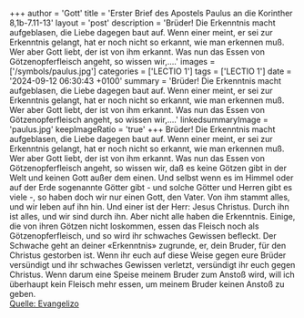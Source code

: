 +++
author = 'Gott'
title = 'Erster Brief des Apostels Paulus an die Korinther 8,1b-7.11-13'
layout = 'post'
description = 'Brüder! Die Erkenntnis macht aufgeblasen, die Liebe dagegen baut auf. Wenn einer meint, er sei zur Erkenntnis gelangt, hat er noch nicht so erkannt, wie man erkennen muß. Wer aber Gott liebt, der ist von ihm erkannt. Was nun das Essen von Götzenopferfleisch angeht, so wissen wir,....'
images = ['/symbols/paulus.jpg']
categories = ['LECTIO 1']
tags = ['LECTIO 1']
date = '2024-09-12 06:30:43 +0100'
summary = 'Brüder! Die Erkenntnis macht aufgeblasen, die Liebe dagegen baut auf. Wenn einer meint, er sei zur Erkenntnis gelangt, hat er noch nicht so erkannt, wie man erkennen muß. Wer aber Gott liebt, der ist von ihm erkannt. Was nun das Essen von Götzenopferfleisch angeht, so wissen wir,....'
linkedsummaryImage = 'paulus.jpg'
keepImageRatio = 'true'
+++
Brüder! Die Erkenntnis macht aufgeblasen, die Liebe dagegen baut auf.
Wenn einer meint, er sei zur Erkenntnis gelangt, hat er noch nicht so erkannt, wie man erkennen muß.
Wer aber Gott liebt, der ist von ihm erkannt.
Was nun das Essen von Götzenopferfleisch angeht, so wissen wir, daß es keine Götzen gibt in der Welt und keinen Gott außer dem einen.<!--more-->
Und selbst wenn es im Himmel oder auf der Erde sogenannte Götter gibt - und solche Götter und Herren gibt es viele -,
so haben doch wir nur einen Gott, den Vater. Von ihm stammt alles, und wir leben auf ihn hin. Und einer ist der Herr: Jesus Christus. Durch ihn ist alles, und wir sind durch ihn.
Aber nicht alle haben die Erkenntnis. Einige, die von ihren Götzen nicht loskommen, essen das Fleisch noch als Götzenopferfleisch, und so wird ihr schwaches Gewissen befleckt.
Der Schwache geht an deiner «Erkenntnis» zugrunde, er, dein Bruder, für den Christus gestorben ist.
Wenn ihr euch auf diese Weise gegen eure Brüder versündigt und ihr schwaches Gewissen verletzt, versündigt ihr euch gegen Christus.
Wenn darum eine Speise meinem Bruder zum Anstoß wird, will ich überhaupt kein Fleisch mehr essen, um meinem Bruder keinen Anstoß zu geben.<br> [Quelle: Evangelizo](https://evangeliumtagfuertag.org/DE/gospel)